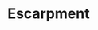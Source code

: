 ---
layout: wikipage_layout
description: my chapter has a description
title: Escarpment
order: 29
---